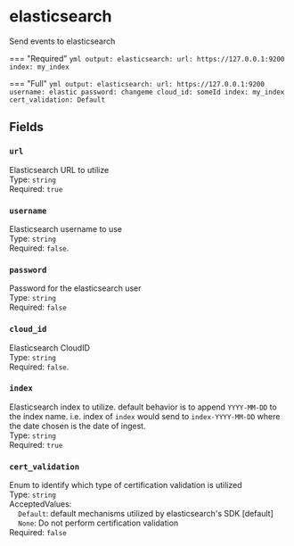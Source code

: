# elasticsearch
Send events to elasticsearch

=== "Required"
    ```yml
    output:
        elasticsearch:
            url: https://127.0.0.1:9200
            index: my_index
    ```

=== "Full"
    ```yml
    output:
        elasticsearch:
            url: https://127.0.0.1:9200
            username: elastic
            password: changeme
            cloud_id: someId
            index: my_index
            cert_validation: Default
    ```
## Fields
### `url`
Elasticsearch URL to utilize  
Type: `string`  
Required: `true`  

### `username`
Elasticsearch username to use  
Type: `string`  
Required: `false`.  

### `password`
Password for the elasticsearch user    
Type: `string`  
Required: `false`  

### `cloud_id`
Elasticsearch CloudID  
Type: `string`  
Required: `false`.  

### `index`
Elasticsearch index to utilize.  default behavior is to append `YYYY-MM-DD` to the index name.  i.e. index of `index` would send to `index-YYYY-MM-DD` where the date chosen is the date of ingest.  
Type: `string`  
Required: `true`  

### `cert_validation`
Enum to identify which type of certification validation is utilized  
Type: `string`  
AcceptedValues:  
&nbsp;&nbsp;&nbsp;&nbsp;`Default`: default mechanisms utilized by elasticsearch's SDK [default]  
&nbsp;&nbsp;&nbsp;&nbsp;`None`: Do not perform certification validation    
Required: `false`  